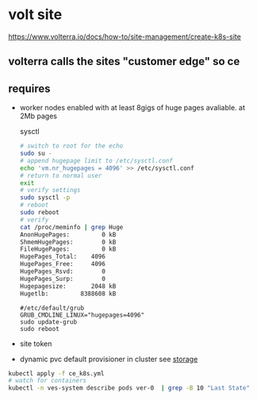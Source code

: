 # volt site

https://www.volterra.io/docs/how-to/site-management/create-k8s-site

## volterra calls the sites "customer edge" so ce

## requires

- worker nodes enabled with at least 8gigs of huge pages avaliable.
  at 2Mb pages

  sysctl

  ```bash
  # switch to root for the echo
  sudo su -
  # append hugepage limit to /etc/sysctl.conf
  echo 'vm.nr_hugepages = 4096' >> /etc/sysctl.conf
  # return to normal user
  exit
  # verify settings
  sudo sysctl -p
  # reboot
  sudo reboot
  # verify
  cat /proc/meminfo | grep Huge
  AnonHugePages:         0 kB
  ShmemHugePages:        0 kB
  FileHugePages:         0 kB
  HugePages_Total:    4096
  HugePages_Free:     4096
  HugePages_Rsvd:        0
  HugePages_Surp:        0
  Hugepagesize:       2048 kB
  Hugetlb:         8388608 kB
  ```

  ```grub
  #/etc/default/grub
  GRUB_CMDLINE_LINUX="hugepages=4096"
  sudo update-grub
  sudo reboot
  ```

- site token
- dynamic pvc default provisioner in cluster see [storage](../storage/readme.md)

```bash
kubectl apply -f ce_k8s.yml
# watch for containers
kubectl -n ves-system describe pods ver-0  | grep -B 10 "Last State"

```
